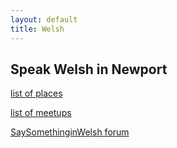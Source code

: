 ```yaml
---
layout: default
title: Welsh
---
```


## Speak Welsh in Newport

[list of places](newport_places.html) 

[list of meetups](newport_meetups.html)

[SaySomethinginWelsh forum](https://forum.saysomethingin.com/)
